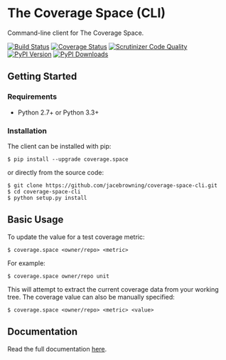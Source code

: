# The Coverage Space (CLI)

Command-line client for The Coverage Space.

[![Build Status](http://img.shields.io/travis/jacebrowning/coverage-space-cli/develop.svg)](https://travis-ci.org/jacebrowning/coverage-space-cli)
[![Coverage Status](http://img.shields.io/coveralls/jacebrowning/coverage-space-cli/develop.svg)](https://coveralls.io/r/jacebrowning/coverage-space-cli)
[![Scrutinizer Code Quality](http://img.shields.io/scrutinizer/g/jacebrowning/coverage-space-cli.svg)](https://scrutinizer-ci.com/g/jacebrowning/coverage-space-cli/?branch=develop)
[![PyPI Version](http://img.shields.io/pypi/v/coverage.space.svg)](https://pypi.python.org/pypi/coverage.space)
[![PyPI Downloads](http://img.shields.io/pypi/dm/coverage.space.svg)](https://pypi.python.org/pypi/coverage.space)

## Getting Started

### Requirements

* Python 2.7+ or Python 3.3+

### Installation

The client can be installed with pip:

```
$ pip install --upgrade coverage.space
```

or directly from the source code:

```
$ git clone https://github.com/jacebrowning/coverage-space-cli.git
$ cd coverage-space-cli
$ python setup.py install
```

## Basic Usage

To update the value for a test coverage metric:

```
$ coverage.space <owner/repo> <metric>
```

For example:

```
$ coverage.space owner/repo unit
```

This will attempt to extract the current coverage data from your working tree.
The coverage value can also be manually specified:

```
$ coverage.space <owner/repo> <metric> <value>
```

## Documentation

Read the full documentation [here](http://coverage.space/client/).
